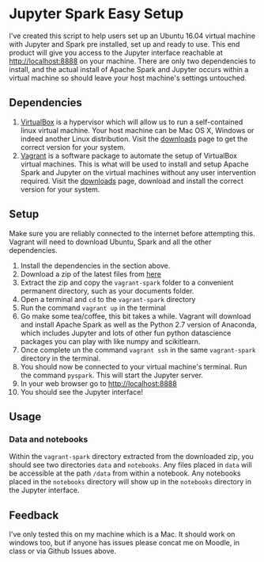 # Jupyter Spark Easy Setup

I've created this script to help users set up an Ubuntu 16.04 virtual machine with Jupyter and Spark pre installed, set up and ready to use. This end product will give you access to the Jupyter interface reachable at [http://localhost:8888](http://localhost:8888) on your machine. There are only two dependencies to install, and the actual install of Apache Spark and Jupyter occurs within a virtual machine so should leave your host machine's settings untouched.

## Dependencies
1. [VirtualBox](https://www.virtualbox.org) is a hypervisor which will allow us to run a self-contained linux virtual machine. Your host machine can be Mac OS X, Windows or indeed another Linux distribution. Visit the [downloads](https://www.virtualbox.org/wiki/Downloads) page to get the correct version for your system.
2. [Vagrant](http://www.vagrantup.com) is a software package to automate the setup of VirtualBox virtual machines. This is what will be used to install and setup Apache Spark and Jupyter on the virtual machines without any user intervention required. Visit the [downloads](https://www.vagrantup.com/downloads.html) page, download and install the correct version for your system.

## Setup
Make sure you are reliably connected to the internet before attempting this. Vagrant will need to download Ubuntu, Spark and all the other dependencies.

1.  Install the dependencies in the section above.
2.  Download a zip of the latest files from [here](http://todo)
3.  Extract the zip and copy the ```vagrant-spark``` folder to a convenient permanent directory, such as your documents folder.
4.  Open a terminal and ```cd``` to the ```vagrant-spark``` directory
5.  Run the command ```vagrant up``` in the terminal
6.  Go make some tea/coffee, this bit takes a while. Vagrant will download and install Apache Spark as well as the Python 2.7 version of Anaconda, which includes Jupyter and lots of other fun python datascience packages you can play with like numpy and scikitlearn.
7.  Once complete un the command ```vagrant ssh``` in the same ```vagrant-spark``` directory in the terminal.
8.  You should now be connected to your virtual machine's terminal. Run the command ```pyspark```. This will start the Jupyter server.
9.  In your web browser go to [http://localhost:8888](http://localhost:8888)
10. You should see the Jupyter interface!

## Usage

### Data and notebooks
Within the ```vagrant-spark``` directory extracted from the downloaded zip, you should see two directories ```data``` and ```notebooks```. Any files placed in ```data``` will be accessible at the path ```/data``` from within a notebook. Any notebooks placed in the ```notebooks``` directory will show up in the ```notebooks``` directory in the Jupyter interface.

## Feedback
I've only tested this on my machine which is a Mac. It should work on windows too, but if anyone has issues please concat me on Moodle, in class or via Github Issues above.

